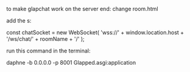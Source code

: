 to make glapchat work on the server end:
change room.html 

add the s:

const chatSocket = new WebSocket(
            'wss://'
            + window.location.host
            + '/ws/chat/'
            + roomName
            + '/'
        );

run this command in the terminal:

daphne -b 0.0.0.0 -p 8001 Glapped.asgi:application
